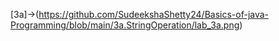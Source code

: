[3a]->(https://github.com/SudeekshaShetty24/Basics-of-java-Programming/blob/main/3a.StringOperation/lab_3a.png)
